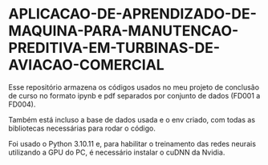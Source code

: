 # APLICACAO-DE-APRENDIZADO-DE-MAQUINA-PARA-MANUTENCAO-PREDITIVA-EM-TURBINAS-DE-AVIACAO-COMERCIAL

Esse repositório armazena os códigos usados no meu projeto de conclusão de curso no formato ipynb e pdf separados por conjunto de dados (FD001 a FD004).

Também está incluso a base de dados usada e o env criado, com todas as bibliotecas necessárias para rodar o código.

Foi usado o Python 3.10.11 e, para habilitar o treinamento das redes neurais utilizando a GPU do PC, é necessário instalar o cuDNN da Nvidia. 
